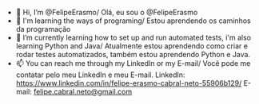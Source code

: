 - 👋 Hi, I’m @FelipeErasmo/ Olá, eu sou o @FelipeErasmo
- 👀 I'm learning the ways of programing/ Estou aprendendo os caminhos da programação
- 🌱 I’m currently learning how to set up and run automated tests, i'm also learning Python and Java/ Atualmente estou aprendendo como criar e rodar
     testes automatizados, também estou aprendendo Python e Java.
- 📫 You can reach me through my LinkedIn or my E-mail/ Você pode me contatar pelo meu LinkedIn e meu E-mail.
LinkedIn: https://www.linkedin.com/in/felipe-erasmo-cabral-neto-55906b129/ E-mail: felipe.cabral.neto@gmail.com

<!---
FelipeErasmo/FelipeErasmo is a ✨ special ✨ repository because its `README.md` (this file) appears on your GitHub profile.
You can click the Preview link to take a look at your changes.
--->
